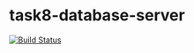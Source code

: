 # task8-database-server

[![Build Status](https://travis-ci.com/Murakle/task8-database-server.svg?branch=1-Dautov-Murat)](https://travis-ci.com/Murakle/task8-database-server.svg?branch=1-Dautov-Murat)